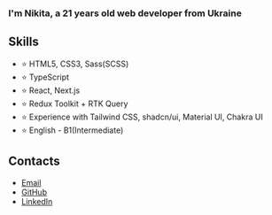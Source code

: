 ### I'm Nikita, a 21 years old web developer from Ukraine

## Skills
- ⭐ HTML5, CSS3, Sass(SCSS)
- ⭐ TypeScript
- ⭐ React, Next.js
- ⭐ Redux Toolkit + RTK Query
- ⭐ Experience with Tailwind CSS, shadcn/ui, Material UI, Chakra UI
- ⭐ English - B1(Intermediate)

## Contacts
- [Email](lisnyaknikita@gmail.com)
- [GitHub](https://github.com/lisnyaknikita)
- [LinkedIn](https://www.linkedin.com/in/nlisnyak/)

